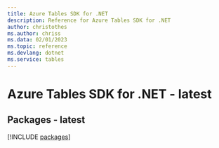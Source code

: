 ```yaml
---
title: Azure Tables SDK for .NET
description: Reference for Azure Tables SDK for .NET
author: christothes
ms.author: chriss
ms.data: 02/01/2023
ms.topic: reference
ms.devlang: dotnet
ms.service: tables
---
```

# Azure Tables SDK for .NET - latest
## Packages - latest
[!INCLUDE [packages](tables-index.md)]